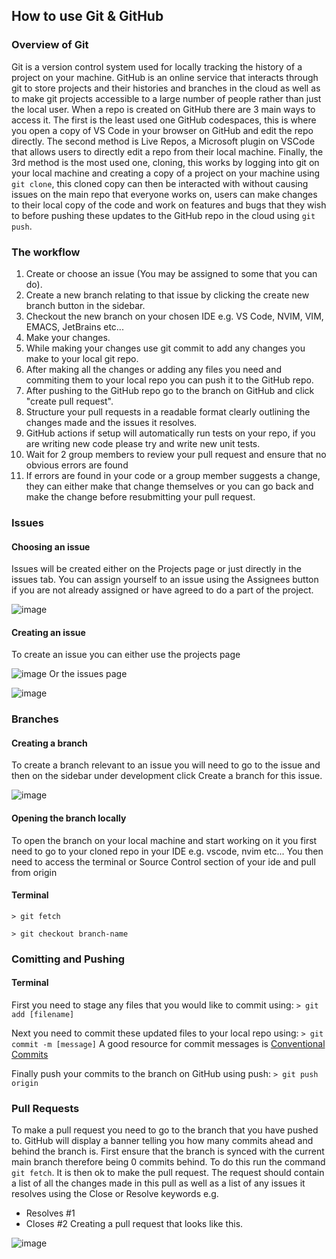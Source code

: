 ## How to use Git & GitHub

### Overview of Git
Git is a version control system used for locally tracking the history of a project on your machine. GitHub is an online service that interacts through git to store projects and their histories and branches in the cloud as well as to make git projects accessible to a large number of people rather than just the local user. When a repo is created on GitHub there are 3 main ways to access it. The first is the least used one GitHub codespaces, this is where you open a copy of VS Code in your browser on GitHub and edit the repo directly. The second method is Live Repos, a Microsoft plugin on VSCode that allows users to directly edit a repo from their local machine. Finally, the 3rd method is the most used one, cloning, this works by logging into git on your local machine and creating a copy of a project on your machine using `git clone`, this cloned copy can then be interacted with without causing issues on the main repo that everyone works on, users can make changes to their local copy of the code and work on features and bugs that they wish to before pushing these updates to the GitHub repo in the cloud using `git push`.


### The workflow
1. Create or choose an issue (You may be assigned to some that you can do).
2. Create a new branch relating to that issue by clicking the create new branch button in the sidebar.
3. Checkout the new branch on your chosen IDE e.g. VS Code, NVIM, VIM, EMACS, JetBrains etc...
4. Make your changes.
5. While making your changes use git commit to add any changes you make to your local git repo.
6. After making all the changes or adding any files you need and commiting them to your local repo you can push it to the GitHub repo.
7. After pushing to the GitHub repo go to the branch on GitHub and click "create pull request".
8. Structure your pull requests in a readable format clearly outlining the changes made and the issues it resolves.
9. GitHub actions if setup will automatically run tests on your repo, if you are writing new code please try and write new unit tests.
10. Wait for 2 group members to review your pull request and ensure that no obvious errors are found
11. If errors are found in your code or a group member suggests a change, they can either make that change themselves or you can go back and make the change before resubmitting your pull request.

### Issues
#### Choosing an issue
Issues will be created either on the Projects page or just directly in the issues tab.
You can assign yourself to an issue using the Assignees button if you are not already assigned or have agreed to do a part of the project.

![image](https://user-images.githubusercontent.com/33090779/221971943-ed0241cb-c37c-4394-b19d-b8bcabe92301.png)

#### Creating an issue
To create an issue you can either use the projects page

![image](https://user-images.githubusercontent.com/33090779/221972158-743390a0-b17f-40b1-9d43-768538cf51b9.png)
Or the issues page

![image](https://user-images.githubusercontent.com/33090779/221972284-ee75aeec-5909-4ad9-a903-1a734514a11e.png)

### Branches
#### Creating a branch
To create a branch relevant to an issue you will need to go to the issue and then on the sidebar under development click Create a branch for this issue.


![image](https://user-images.githubusercontent.com/33090779/221973583-94e504bf-4b3b-492e-8cc7-880d4e2bd73b.png)

#### Opening the branch locally
To open the branch on your local machine and start working on it you first need to go to your cloned repo in your IDE e.g. vscode, nvim etc... You then need to access the terminal or Source Control section of your ide and pull from origin
#### Terminal
`> git fetch`

`> git checkout branch-name`

### Comitting and Pushing

#### Terminal
First you need to stage any files that you would like to commit using:
`> git add [filename]`

Next you need to commit these updated files to your local repo using:
`> git commit -m [message]`
A good resource for commit messages is [Conventional Commits](https://www.conventionalcommits.org/en/v1.0.0/#summary)

Finally push your commits to the branch on GitHub using push:
`> git push origin`

### Pull Requests
To make a pull request you need to go to the branch that you have pushed to. GitHub will display a banner telling you how many commits ahead and behind the branch is. First ensure that the branch is synced with the current main branch therefore being 0 commits behind. To do this run the command `git fetch`. It is then ok to make the pull request. The request should contain a list of all the changes made in this pull as well as a list of any issues it resolves using the Close or Resolve keywords e.g.
- Resolves #1
- Closes #2
Creating a pull request that looks like this.

![image](https://user-images.githubusercontent.com/33090779/222029238-9206fc4b-b4b2-4b61-9336-eae34cca27ad.png)
